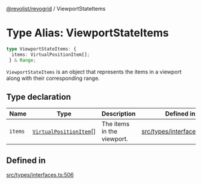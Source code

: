 [@revolist/revogrid](README.md) / ViewportStateItems

# Type Alias: ViewportStateItems

```ts
type ViewportStateItems: {
  items: VirtualPositionItem[];
 } & Range;
```

`ViewportStateItems` is an object that represents the items in a viewport
along with their corresponding range.

## Type declaration

| Name | Type | Description | Defined in |
| ------ | ------ | ------ | ------ |
| `items` | [`VirtualPositionItem`](Interface.VirtualPositionItem.md)[] | The items in the viewport. | [src/types/interfaces.ts:510](https://github.com/revolist/revogrid/blob/3cf03d1039e53d8581c1791130c13324e129dd40/src/types/interfaces.ts#L510) |

## Defined in

[src/types/interfaces.ts:506](https://github.com/revolist/revogrid/blob/3cf03d1039e53d8581c1791130c13324e129dd40/src/types/interfaces.ts#L506)
